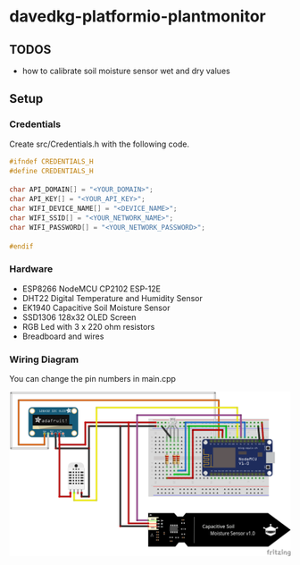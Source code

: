 # davedkg-platformio-plantmonitor

## TODOS

- how to calibrate soil moisture sensor wet and dry values

## Setup

### Credentials

Create src/Credentials.h with the following code.

```cpp
#ifndef CREDENTIALS_H
#define CREDENTIALS_H

char API_DOMAIN[] = "<YOUR_DOMAIN>";
char API_KEY[] = "<YOUR_API_KEY>";
char WIFI_DEVICE_NAME[] = "<DEVICE_NAME>";
char WIFI_SSID[] = "<YOUR_NETWORK_NAME>";
char WIFI_PASSWORD[] = "<YOUR_NETWORK_PASSWORD>";

#endif
```

### Hardware

- ESP8266 NodeMCU CP2102 ESP-12E
- DHT22 Digital Temperature and Humidity Sensor
- EK1940 Capacitive Soil Moisture Sensor
- SSD1306 128x32 OLED Screen
- RGB Led with 3 x 220 ohm resistors
- Breadboard and wires

### Wiring Diagram

You can change the pin numbers in main.cpp

![](docs/PlantMonitor_bb.png)